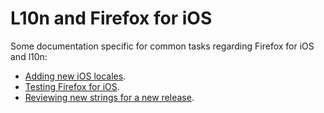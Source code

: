 # L10n and Firefox for iOS

Some documentation specific for common tasks regarding Firefox for iOS and l10n:
* [Adding new iOS locales](adding_new_iOSlocale.md).
* [Testing Firefox for iOS](testing_iOS.md).
* [Reviewing new strings for a new release](review_iOSstrings.md).

